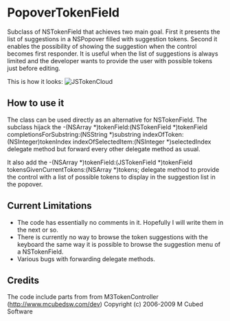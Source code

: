 PopoverTokenField
=================

Subclass of NSTokenField that achieves two main goal. First it presents the list of
suggestions in a NSPopover filled with suggestion tokens. Second it enables the 
possibility of showing the suggestion when the control becomes first responder.
It is useful when the list of suggestions is always limited and the developer wants to
provide the user with possible tokens just before editing.

This is how it looks:
![JSTokenCloud](http://s10.postimage.org/f6rd4sbyh/Screen_Shot.png)

How to use it
-----------------

The class can be used directly as an alternative for NSTokenField. The subclass hijack the
-(NSArray *)tokenField:(NSTokenField *)tokenField completionsForSubstring:(NSString *)substring indexOfToken:(NSInteger)tokenIndex indexOfSelectedItem:(NSInteger *)selectedIndex
delegate method but forward every other delegate method as usual.

It also add the -(NSArray *)tokenField:(JSTokenField *)tokenField tokensGivenCurrentTokens:(NSArray *)tokens;
delegate method to provide the control with a list of possible tokens to display in the
suggestion list in the popover.

Current Limitations
-----------------

* The code has essentially no comments in it. Hopefully I will write them in the next
or so.
* There is currently no way to browse the token suggestions with the keyboard the same 
way it is possible to browse the suggestion menu of a NSTokenField.
* Various bugs with forwarding delegate methods.

Credits
-----------------

The code include parts from from M3TokenController (http://www.mcubedsw.com/dev)
Copyright (c) 2006-2009 M Cubed Software
